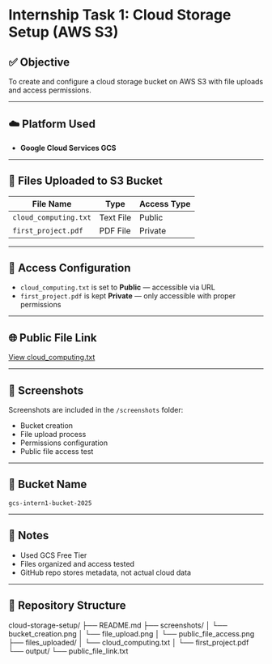 # Internship Task 1: Cloud Storage Setup (AWS S3)

## ✅ Objective
To create and configure a cloud storage bucket on AWS S3 with file uploads and access permissions.

---

## ☁️ Platform Used
- **Google Cloud Services GCS**

---

## 📁 Files Uploaded to S3 Bucket
| File Name       | Type       | Access Type |
|----------------|------------|-------------|
| `cloud_computing.txt`     | Text File  | Public      |
| `first_project.pdf`    | PDF File   | Private     |

---

## 🔐 Access Configuration
- `cloud_computing.txt` is set to **Public** — accessible via URL
- `first_project.pdf` is kept **Private** — only accessible with proper permissions

---

## 🌐 Public File Link
[View cloud_computing.txt](https://storage.googleapis.com/gcs-intern1-bucket-2025/cloud_computing.txt)

---

## 📸 Screenshots
Screenshots are included in the `/screenshots` folder:
- Bucket creation
- File upload process
- Permissions configuration
- Public file access test

---

## 📌 Bucket Name
`gcs-intern1-bucket-2025`  

---

## 🧾 Notes
- Used GCS Free Tier
- Files organized and access tested
- GitHub repo stores metadata, not actual cloud data

---

## 📎 Repository Structure
cloud-storage-setup/
├── README.md
├── screenshots/
│ └── bucket_creation.png
│ └── file_upload.png
│ └── public_file_access.png
├── files_uploaded/
│ └── cloud_computing.txt
│ └── first_project.pdf
└── output/
└── public_file_link.txt

